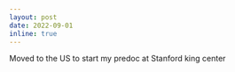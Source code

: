 ```yaml
---
layout: post
date: 2022-09-01 
inline: true
---
```


Moved to the US to start my predoc at Stanford king center
